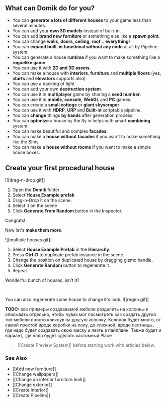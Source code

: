 ## **What can Domik do for you?**
- You can **generate a lots of different houses** to your game less than several minutes.
- You can add your **own 3D models** instead of built-in.
- You can add **brand new furniture** or something else like a **spawn point**.
- You can change **walls**, **doors**, **ceiling**, **roof**... **everything**!
- You can **expand built-in functional without any code** at all by Pipeline system.
- You can generate a house **runtime** if you want to make something like a **roguelike game**.
- You can use it with **2D and 3D assets**.
- You can make a house with **interiors**, **furniture** and **multiple floors** (yes, **starts** and **elevators** supports also).
- You can use a backing of light.
- You can add your own **destruction system**.
- You can use it in **multiplayer** game by sharing a **seed number**.
- You can use it in **mobile**, **console**, **WebGL** and **PC** games.
- You can create a **small cottege** or **giant skyscraper**.
- You can use it with **HDRP**, **URP** and **Built-in** scriptable pipeline.
- You can **change** things **by hands** after generation process.
- You can **optimize** a house by the fly in helps with smart **combining** system.
- You can make beautiful and complex **facades**.
- You can make a **house without facades** if you wan't to make something like the Sims
- You can make a **house without rooms** if you want to make a simple house boxes. 

## **Create your first procedural house**

![[drag-n-drop.gif]]

1. Open the **Domik** folder 
2. Select **House Example prefab** 
3. Drag-n-Drop it on the scene.
4. Select it on the scene 
5. Click **Generate From Random** button in the Inspector.

Congrats!

Now let's **make them more**.

![[multiple houses.gif]]

1. Select **House Example Prefab** in the **Hierarchy**.
2. Press **Ctrl-D** to duplicate prefab instance in the scene. 
3. Change the position on duplicated house by dragging gizmo handle.
4. Click **Generate Random** button to regenerate it.
5. Repeat.

Wonderful bunch of houses, isn't it?

<br/>

You can also regenerate some house to change it's look.
![[regen.gif]]


**TODO:** все примеры создаваемой мебели разделить на колонны и описывать отдельно, чтобы чувак мог посмотреть как создать другой тип мебели просто кликнув на другую колонку. Колонок будет много, от самой простой вроде коробки на полу, до сложной, вроде лестницы, где надо будет создавать свою маску и лезть в пайплайн. Также будет и вариант, где надо будет сделать кастомный Place

> [[Create Preview System]] before starting work with articles below.


### **See Also**
- [[Add new furniture]]
- [[Change wallpapers]]
- [[Change an interior furniture look]]
- [[Change exterior]]
- [[Create Interior]]
- [[Create Pipeline]]